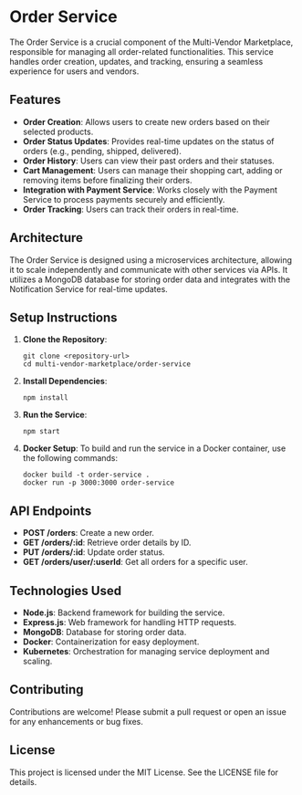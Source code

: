# Order Service

The Order Service is a crucial component of the Multi-Vendor Marketplace, responsible for managing all order-related functionalities. This service handles order creation, updates, and tracking, ensuring a seamless experience for users and vendors.

## Features

- **Order Creation**: Allows users to create new orders based on their selected products.
- **Order Status Updates**: Provides real-time updates on the status of orders (e.g., pending, shipped, delivered).
- **Order History**: Users can view their past orders and their statuses.
- **Cart Management**: Users can manage their shopping cart, adding or removing items before finalizing their orders.
- **Integration with Payment Service**: Works closely with the Payment Service to process payments securely and efficiently.
- **Order Tracking**: Users can track their orders in real-time.

## Architecture

The Order Service is designed using a microservices architecture, allowing it to scale independently and communicate with other services via APIs. It utilizes a MongoDB database for storing order data and integrates with the Notification Service for real-time updates.

## Setup Instructions

1. **Clone the Repository**: 
   ```
   git clone <repository-url>
   cd multi-vendor-marketplace/order-service
   ```

2. **Install Dependencies**: 
   ```
   npm install
   ```

3. **Run the Service**: 
   ```
   npm start
   ```

4. **Docker Setup**: To build and run the service in a Docker container, use the following commands:
   ```
   docker build -t order-service .
   docker run -p 3000:3000 order-service
   ```

## API Endpoints

- **POST /orders**: Create a new order.
- **GET /orders/:id**: Retrieve order details by ID.
- **PUT /orders/:id**: Update order status.
- **GET /orders/user/:userId**: Get all orders for a specific user.

## Technologies Used

- **Node.js**: Backend framework for building the service.
- **Express.js**: Web framework for handling HTTP requests.
- **MongoDB**: Database for storing order data.
- **Docker**: Containerization for easy deployment.
- **Kubernetes**: Orchestration for managing service deployment and scaling.

## Contributing

Contributions are welcome! Please submit a pull request or open an issue for any enhancements or bug fixes.

## License

This project is licensed under the MIT License. See the LICENSE file for details.